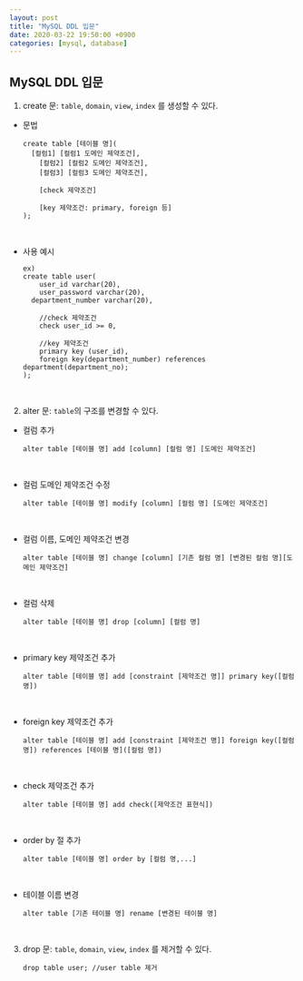 ```yaml
---
layout: post
title: "MySQL DDL 입문"
date: 2020-03-22 19:50:00 +0900
categories: [mysql, database]
---
```




## MySQL DDL 입문

1. create 문: `table`, `domain`, `view`, `index` 를 생성할 수 있다.

- 문법

  ```mysql
  create table [테이블 명](
  	[컬럼1] [컬럼1 도메인 제약조건],
      [컬럼2] [컬럼2 도메인 제약조건],
      [컬럼3] [컬럼3 도메인 제약조건],
      
      [check 제약조건]
      
      [key 제약조건: primary, foreign 등]
  );
  ```

  <br>

- 사용 예시

  ```
  ex)
  create table user(
      user_id varchar(20),
      user_password varchar(20),
  	department_number varchar(20),
      
      //check 제약조건
      check user_id >= 0,
      
      //key 제약조건
      primary key (user_id),
      foreign key(department_number) references department(department_no);
  );
  ```

  <br>

2. alter 문: `table`의 구조를 변경할 수 있다.

- 컬럼 추가

  ```mysql
  alter table [테이블 명] add [column] [컬럼 명] [도메인 제약조건]
  ```

  <br>

- 컬럼 도메인 제약조건 수정

  ```mysql
  alter table [테이블 명] modify [column] [컬럼 명] [도메인 제약조건]
  ```

  <br>

- 컬럼 이름, 도메인 제약조건 변경

  ```mysql
  alter table [테이블 명] change [column] [기존 컬럼 명] [변경된 컬럼 명][도메인 제약조건]
  ```

  <br>

- 컬럼 삭제

  ```mysql
  alter table [테이블 명] drop [column] [컬럼 명]
  ```

  <br>

- primary key 제약조건 추가

  ```mysql
  alter table [테이블 명] add [constraint [제약조건 명]] primary key([컬럼 명])
  ```

  <br>

- foreign key 제약조건 추가

  ```mysql
  alter table [테이블 명] add [constraint [제약조건 명]] foreign key([컬럼 명]) references [테이블 명]([컬럼 명])
  ```

  <br>

- check 제약조건 추가

  ```mysql
  alter table [테이블 명] add check([제약조건 표현식])
  ```

  <br>

- order by 절 추가

  ```mysql
  alter table [테이블 명] order by [컬럼 명,...]
  ```

  <br>

- 테이블 이름 변경

  ```mysql
  alter table [기존 테이블 명] rename [변경된 테이블 명]
  ```

<br>

3. drop 문: `table`, `domain`, `view`, `index` 를 제거할 수 있다.

   ```mysql
   drop table user; //user table 제거
   ```

   